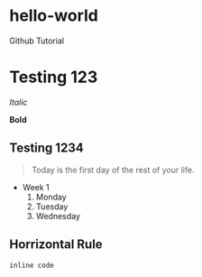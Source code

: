 # hello-world
Github Tutorial

# Testing 123

*Italic*

**Bold**

## Testing 1234

> Today is the first day of the rest of your life.

* Week 1
    1) Monday
    2) Tuesday
    3) Wednesday

Horrizontal Rule
---

`inline code` 

